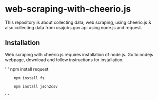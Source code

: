 # web-scraping-with-cheerio.js
This repository is about collecting data, web scraping, using cheerio.js &amp; also collecting data from usajobs.gov api using node.js and request. 

## Installation
Web scraping with cheerio.js requires installation of node.js. Go to nodejs webpage, download and follow instructions for installation.

'''	npm install request

		npm install fs

		npm install json2csv
'''





